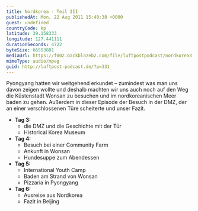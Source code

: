 ```yaml
---
title: Nordkorea - Teil III
publishedAt: Mon, 22 Aug 2011 15:40:38 +0000
guest: undefined
countryCode: kp
latitude: 39.158333
longitude: 127.441111
durationSeconds: 4722
byteSize: 66553881
mediaUrl: https://f002.backblazeb2.com/file/luftpostpodcast/nordkorea3.mp3
mimeType: audio/mpeg
guid: http://luftpost-podcast.de/?p=331
---
```


Pyongyang hatten wir weitgehend erkundet – zumindest was man uns davon zeigen wollte und deshalb machten wir uns auch noch auf den Weg die Küstenstadt Wonsan zu besuchen und im nordkoreanischen Meer baden zu gehen. Außerdem in dieser Episode der Besuch in der DMZ, der an einer verschlossenen Türe scheiterte und unser Fazit.

- **Tag 3:**
  - die DMZ und die Geschichte mit der Tür
  - Historical Korea Museum
- **Tag 4:**
  - Besuch bei einer Community Farm
  - Ankunft in Wonsan
  - Hundesuppe zum Abendessen
- **Tag 5:**
  - International Youth Camp
  - Baden am Strand von Wonsan
  - Pizzaria in Pyongyang
- **Tag 6:**
  - Ausreise aus Nordkorea
  - Fazit in Beijing
